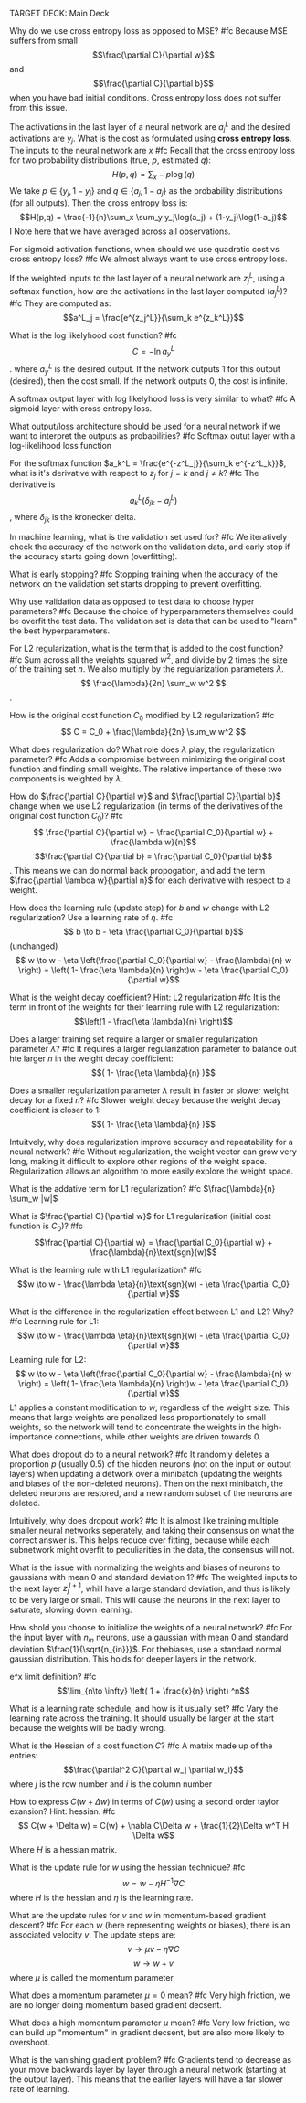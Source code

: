 TARGET DECK: Main Deck

Why do we use cross entropy loss as opposed to MSE? #fc 
Because MSE suffers from small
$$\frac{\partial C}{\partial w}$$
and 
$$\frac{\partial C}{\partial b}$$
when you have bad initial conditions.
Cross entropy loss does not suffer from this issue.
<!--ID: 1624794760068-->


The activations in the last layer of a neural network are $a_j^L$ and the desired activations are $y_j$. What is the cost as formulated using **cross entropy loss**. The inputs to the neural network are $x$ #fc 
Recall that the cross entropy loss for two probability distributions (true, $p$, estimated $q$):
$$H(p,q) = \sum_x -p\log(q)$$
We take $p \in \{y_j, 1-y_j\}$ and $q \in \{a_j, 1-a_j\}$ as the probability distributions (for all outputs). Then the cross entropy loss is:
$$H(p,q) = \frac{-1}{n}\sum_x \sum_y y_j\log(a_j) + (1-y_j)\log(1-a_j)$$I
Note here that we have averaged across all observations.
<!--ID: 1624794760082-->


For sigmoid activation functions, when should we use quadratic cost vs cross entropy loss? #fc 
We almost always want to use cross entropy loss.
<!--ID: 1624794952368-->


If the weighted inputs to the last layer of a neural network are $z^L_j$, using a softmax function, how are the activations in the last layer computed ($a^L_j$)? #fc 
They are computed as:
$$a^L_j = \frac{e^{z_j^L}}{\sum_k e^{z_k^L}}$$
<!--ID: 1624826918694-->

What is the log likelyhood cost function? #fc 
$$C = - \ln a^L_y$$. where $a^L_y$ is the desired output. If the network outputs 1 for this output (desired), then the cost small. If the network outputs 0, the cost is infinite.
<!--ID: 1625005170746-->



A softmax output layer with log likelyhood loss is very similar to what? #fc 
A sigmoid layer with cross entropy loss.
<!--ID: 1625005170839-->


What output/loss architecture should be used for a neural network if we want to interpret the outputs as probabilities? #fc 
Softmax outut layer with a log-likelihood loss function
<!--ID: 1625005170843-->


For the softmax function $a_k^L = \frac{e^{-z^L_j}}{\sum_k e^{-z^L_k}}$, what is it's derivative with respect to $z_j$ for $j =k$ and $j\ne k$? #fc 
The derivative is
$$a^L_k (\delta_{jk} - a_j^L)$$, where $\delta_{jk}$ is the kronecker delta.
<!--ID: 1625010900788-->


In machine learning, what is the validation set used for? #fc 
We iteratively check the accuracy of the network on the validation data, and early stop if the accuracy starts going down (overfitting).
<!--ID: 1625010900823-->


What is early stopping? #fc 
Stopping training when the accuracy of the network on the validation set starts dropping to prevent overfitting. 
<!--ID: 1625010900827-->


Why use validation data as opposed to test data to choose hyper parameters? #fc 
Because the choice of hyperparameters themselves could be overfit the test data. The validation set is data that can be used to "learn" the best hyperparameters.
<!--ID: 1625011990812-->


For L2 regularization, what is the term that is added to the cost function? #fc
Sum across all the weights squared $w^2$, and divide by 2 times the size of the training set $n$. We also multiply by the regularization parameters $\lambda$.
$$ \frac{\lambda}{2n} \sum_w w^2 $$. 
<!--ID: 1625011990851-->


How is the original cost function $C_0$ modified by L2 regularization? #fc
$$ C = C_0 + \frac{\lambda}{2n} \sum_w w^2 $$
<!--ID: 1625011990855-->


What does regularization do? What role does $\lambda$ play, the regularization parameter? #fc 
Adds a compromise between minimizing the original cost function and finding small weights. The relative importance of these two components is weighted by $\lambda$.
<!--ID: 1625011990857-->


How do $\frac{\partial C}{\partial w}$ and $\frac{\partial C}{\partial b}$ change when we use L2 regularization (in terms of the derivatives of the original cost function $C_0$)? #fc 
$$ \frac{\partial C}{\partial w} = \frac{\partial C_0}{\partial w} + \frac{\lambda w}{n}$$
$$\frac{\partial C}{\partial b} = \frac{\partial C_0}{\partial b}$$. This means we can do normal back propogation, and add the term $\frac{\partial \lambda w}{\partial n}$ for each derivative with respect to a weight.
<!--ID: 1625011990860-->


How does the learning rule (update step) for $b$ and $w$ change with L2 regularization? Use a learning rate of $\eta$. #fc 
$$ b \to b - \eta \frac{\partial C_0}{\partial b}$$ (unchanged)
$$ w \to w - \eta \left(\frac{\partial C_0}{\partial w} - \frac{\lambda}{n} w \right) = \left(  1- \frac{\eta \lambda}{n} \right)w - \eta \frac{\partial C_0}{\partial w}$$
<!--ID: 1625011990863-->


What is the weight decay coefficient? Hint: L2 regularization #fc 
It is the term in front of the weights for their learning rule with L2 regularization:
$$\left(1 - \frac{\eta \lambda}{n} \right)$$
<!--ID: 1625011990865-->

Does a larger training set require a larger or smaller regularization parameter $\lambda$? #fc 
It requires a larger regularization parameter to balance out hte larger $n$ in the weight decay coefficient:
$$( 1- \frac{\eta \lambda}{n} )$$
<!--ID: 1625013125965-->


Does a smaller regularization parameter $\lambda$ result in faster or slower weight decay for a fixed $n$? #fc 
Slower weight decay because the weight decay coefficient is closer to 1:
$$( 1- \frac{\eta \lambda}{n} )$$
<!--ID: 1625013126004-->


Intuitvely, why does regularization improve accuracy and repeatability for a neural network? #fc 
Without regularization, the weight vector can grow very long, making it difficult to explore other regions of the weight space. Regularization allows an algorithm to more easily explore the weight space. 
<!--ID: 1625013126008-->



What is the addative term for L1 regularization? #fc 
$\frac{\lambda}{n} \sum_w |w|$
<!--ID: 1625013126012-->


What is $\frac{\partial C}{\partial w}$ for L1 regularization (initial cost function is $C_0$)? #fc 
$$\frac{\partial C}{\partial w} = \frac{\partial C_0}{\partial w} + \frac{\lambda}{n}\text{sgn}(w)$$
<!--ID: 1625013126016-->

What is the learning rule with L1 regularization? #fc 
$$w \to w - \frac{\lambda \eta}{n}\text{sgn}(w) - \eta \frac{\partial C_0}{\partial w}$$
<!--ID: 1625013382987-->


What is the difference in the regularization effect between L1 and L2? Why? #fc 
Learning rule for L1:
$$w \to w - \frac{\lambda \eta}{n}\text{sgn}(w) - \eta \frac{\partial C_0}{\partial w}$$
Learning rule for L2:
$$ w \to w - \eta \left(\frac{\partial C_0}{\partial w} - \frac{\lambda}{n} w \right) = \left(  1- \frac{\eta \lambda}{n} \right)w - \eta \frac{\partial C_0}{\partial w}$$
L1 applies a constant modification to $w$, regardless of the weight size. This means that large weights are penalized less proportionately to small weights, so the network will tend to concentrate the weights in the high-importance connections, while other weights are driven towards 0. 
<!--ID: 1625013382995-->

What does dropout do to a neural network? #fc 
It randomly deletes a proportion $p$ (usually 0.5) of the hidden neurons (not on the input or output layers) when updating a detwork over a minibatch (updating the weights and biases of the non-deleted neurons).  Then on the next minibatch, the deleted neurons are restored, and a new random subset of the neurons are deleted.
<!--ID: 1625054526842-->


Intuitively, why does dropout work? #fc 
It is almost like training multiple smaller neural networks seperately, and taking their consensus on what the correct answer is. This helps reduce over fitting, because while each subnetwork might overfit to peculiarities in the data, the consensus will not.
<!--ID: 1625054526874-->



What is the issue with normalizing the weights and biases of neurons to gaussians with mean 0 and standard deviation 1? #fc 
The weighted inputs to the next layer $z^{l+1}_j$, whill have a large standard deviation, and thus is likely to be very large or small.  This will cause the neurons in the next layer to saturate, slowing down learning.
<!--ID: 1625054526879-->


How shold you choose to initialize the weights of a neural network? #fc 
For the input layer with $n_{in}$ neurons, use a gaussian with mean 0 and standard deviation $\frac{1}{\sqrt{n_{in}}}$. For thebiases, use a standard normal gaussian distribution. This holds for deeper layers in the network.
<!--ID: 1625054526885-->

e^x limit definition? #fc 
$$\lim_{n\to \infty} \left( 1 + \frac{x}{n} \right) ^n$$
<!--ID: 1625190877169-->


What is a learning rate schedule, and how is it usually set? #fc 
Vary the learning rate across the training. It should usually be larger at the start because the weights will be badly wrong. 
<!--ID: 1625190877319-->

What is the Hessian of a cost function $C$? #fc 
A matrix made up of the entries:
$$\frac{\partial^2 C}{\partial w_j \partial w_i}$$
where $j$ is the row number and $i$ is the column number
<!--ID: 1625272564343-->


How to express $C(w + \Delta w)$ in terms of $C(w)$ using a second order taylor exansion? Hint: hessian. #fc
$$ C(w + \Delta w) = C(w) + \nabla C\Delta w + \frac{1}{2}\Delta w^T H \Delta w$$
Where $H$ is a hessian matrix.
<!--ID: 1625272564380-->


What is the update rule for $w$ using the hessian technique? #fc 
$$w = w - \eta H^{-1} \nabla C$$
where $H$ is the hessian and $\eta$ is the learning rate.
<!--ID: 1625272564383-->



What are the update rules for $v$ and $w$ in momentum-based gradient descent? #fc 
For each $w$ (here representing weights or biases), there is an associated velocity $v$. The update steps are:
$$v \to \mu v - \eta \nabla C$$
$$w \to w + v$$
where $\mu$ is called the momentum parameter
<!--ID: 1625272564386-->


What does a momentum parameter $\mu = 0$ mean? #fc
Very high friction, we are no longer doing momentum based gradient decsent.
<!--ID: 1625272564388-->


What does a high momentum parameter $\mu$ mean? #fc
Very low friction, we can build up "momentum" in gradient decsent, but are also more likely to overshoot.
<!--ID: 1625272564390-->

What is the vanishing gradient problem? #fc 
Gradients tend to decrease as your move backwards layer by layer through a neural network (starting at the output layer). This means that the earlier layers will have a far slower rate of learning.
<!--ID: 1625273841545-->






















